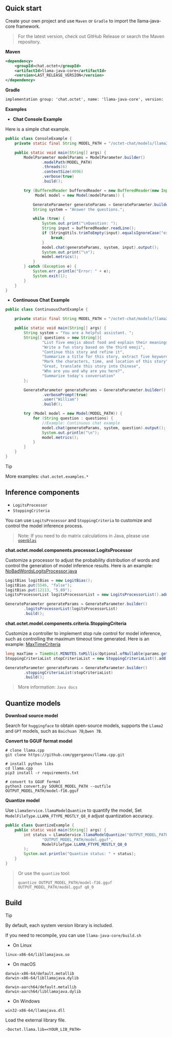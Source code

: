 ## Quick start

Create your own project and use `Maven` or `Gradle` to import the llama-java-core framework.

> For the latest version, check out GitHub Release or search the Maven repository.


__Maven__

```xml
<dependency>
    <groupId>chat.octet</groupId>
    <artifactId>llama-java-core</artifactId>
    <version>LAST_RELEASE_VERSION</version>
</dependency>
```

__Gradle__

```txt
implementation group: 'chat.octet', name: 'llama-java-core', version: 'LAST_RELEASE_VERSION'
```

__Examples__

- **Chat Console Example**

Here is a simple chat example.

```java
public class ConsoleExample {
    private static final String MODEL_PATH = "/octet-chat/models/llama2/ggml-model-7b-q6_k.gguf";

    public static void main(String[] args) {
        ModelParameter modelParams = ModelParameter.builder()
                .modelPath(MODEL_PATH)
                .threads(6)
                .contextSize(4096)
                .verbose(true)
                .build();

        try (BufferedReader bufferedReader = new BufferedReader(new InputStreamReader(System.in, StandardCharsets.UTF_8));
             Model model = new Model(modelParams)) {

            GenerateParameter generateParams = GenerateParameter.builder().build();
            String system = "Answer the questions.";

            while (true) {
                System.out.print("\nQuestion: ");
                String input = bufferedReader.readLine();
                if (StringUtils.trimToEmpty(input).equalsIgnoreCase("exit")) {
                    break;
                }
                model.chat(generateParams, system, input).output();
                System.out.print("\n");
                model.metrics();
            }
        } catch (Exception e) {
            System.err.println("Error: " + e);
            System.exit(1);
        }
    }
}
```

- **Continuous Chat Example**

```java
public class ContinuousChatExample {

    private static final String MODEL_PATH = "/octet-chat/models/llama2/ggml-model-7b-q6_k.gguf";

    public static void main(String[] args) {
        String system = "You are a helpful assistant. ";
        String[] questions = new String[]{
                "List five emojis about food and explain their meanings",
                "Write a fun story based on the third emoji",
                "Continue this story and refine it",
                "Summarize a title for this story, extract five keywords, and the keywords should not exceed five words",
                "Mark the characters, time, and location of this story",
                "Great, translate this story into Chinese",
                "Who are you and why are you here?",
                "Summarize today's conversation"
        };

        GenerateParameter generateParams = GenerateParameter.builder()
                .verbosePrompt(true)
                .user("William")
                .build();

        try (Model model = new Model(MODEL_PATH)) {
            for (String question : questions) {
                //Example: Continuous chat example
                model.chat(generateParams, system, question).output();
                System.out.println("\n");
                model.metrics();
            }
        }
    }
}
```

> [!TIP]
>
> More examples: `chat.octet.examples.*`


## Inference components

- `LogitsProcessor`
- `StoppingCriteria`

You can use `LogitsProcessor` and `StoppingCriteria` to customize and control the model inference process.

> Note: If you need to do matrix calculations in Java, please use [`openblas`](https://github.com/bytedeco/javacpp-presets/tree/master/openblas)

**chat.octet.model.components.processor.LogitsProcessor**

Customize a processor to adjust the probability distribution of words and control the generation of model inference results. Here is an example: [NoBadWordsLogitsProcessor.java](llama-java-core/src/main/java/chat/octet/model/components/processor/impl/NoBadWordsLogitsProcessor.java)

```java
LogitBias logitBias = new LogitBias();
logitBias.put(5546, "false");
logitBias.put(12113, "5.89");
LogitsProcessorList logitsProcessorList = new LogitsProcessorList().add(new CustomBiasLogitsProcessor(logitBias, model.getVocabSize()));

GenerateParameter generateParams = GenerateParameter.builder()
        .logitsProcessorList(logitsProcessorList)
        .build();
```

**chat.octet.model.components.criteria.StoppingCriteria**

Customize a controller to implement stop rule control for model inference, such as controlling the maximum timeout time generated. Here is an example: [MaxTimeCriteria](llama-java-core/src/main/java/chat/octet/model/components/criteria/impl/MaxTimeCriteria.java)

```java
long maxTime = TimeUnit.MINUTES.toMillis(Optional.ofNullable(params.getTimeout()).orElse(10L));
StoppingCriteriaList stopCriteriaList = new StoppingCriteriaList().add(new MaxTimeCriteria(maxTime));

GenerateParameter generateParams = GenerateParameter.builder()
        .stoppingCriteriaList(stopCriteriaList)
        .build();
```

> More information: `Java docs`


## Quantize models

__Download source model__

Search for `huggingface` to obtain open-source models, supports the `Llama2` and `GPT` models, such as `Baichuan 7B`,`Qwen 7B`.

__Convert to GGUF format model__

```shell
# clone llama.cpp
git clone https://github.com/ggerganov/llama.cpp.git

# install python libs
cd llama.cpp
pip3 install -r requirements.txt

# convert to GGUF format
python3 convert.py SOURCE_MODEL_PATH --outfile OUTPUT_MODEL_PATH/model-f16.gguf
```

__Quantize model__

Use `LlamaService.llamaModelQuantize`  to quantify the model, Set `ModelFileType.LLAMA_FTYPE_MOSTLY_Q8_0` adjust quantization accuracy.

```java
public class QuantizeExample {
    public static void main(String[] args) {
        int status = LlamaService.llamaModelQuantize("OUTPUT_MODEL_PATH/model-f16.gguf",
                "OUTPUT_MODEL_PATH/model.gguf",
                ModelFileType.LLAMA_FTYPE_MOSTLY_Q8_0
        );
        System.out.println("Quantize status: " + status);
    }
}
```

> Or use the `quantize` tool:
>
> `quantize OUTPUT_MODEL_PATH/model-f16.gguf OUTPUT_MODEL_PATH/model.gguf q8_0`


## Build

> [!TIP]
>
> By default, each system version library is included.
>
> If you need to recompile, you can use `llama-java-core/build.sh`


- On Linux

```text
linux-x86-64/libllamajava.so
```

- On macOS

```text
darwin-x86-64/default.metallib
darwin-x86-64/libllamajava.dylib
```

```text
darwin-aarch64/default.metallib
darwin-aarch64/libllamajava.dylib
```

- On Windows

```text
win32-x86-64/llamajava.dll
```

Load the external library file.

```shell
-Doctet.llama.lib=<YOUR_LIB_PATH>
```